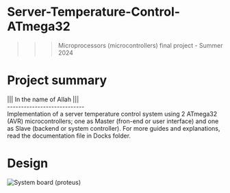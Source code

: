 # Server-Temperature-Control-ATmega32 
>>> Microprocessors (microcontrollers) final project - Summer 2024

# Project summary
||| In the name of Allah ||| </br>
---------------------------- </br>
Implementation of a server temperature control system using 2 ATmega32 (AVR) microcontrollers; one as Master (fron-end or user interface) and one as Slave (backend or system controller). For more guides and explanations, read the documentation file in Docks folder.</br > 

# Design
![System board (proteus)](https://github.com/user-attachments/assets/ae1eeb91-701d-4d43-a2e4-07f00f3e4659) 
